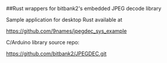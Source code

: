 ##Rust wrappers for bitbank2's embedded JPEG decode library


Sample application for desktop Rust available at

https://github.com/9names/jpegdec_sys_example


C/Arduino library source repo:

https://github.com/bitbank2/JPEGDEC.git

